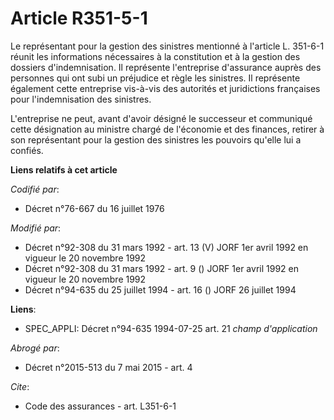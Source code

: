 # Article R351-5-1

Le représentant pour la gestion des sinistres mentionné à l'article L. 351-6-1 réunit les informations nécessaires à la
constitution et à la gestion des dossiers d'indemnisation. Il représente l'entreprise d'assurance auprès des personnes qui
ont subi un préjudice et règle les sinistres. Il représente également cette entreprise vis-à-vis des autorités et
juridictions françaises pour l'indemnisation des sinistres.

L'entreprise ne peut, avant d'avoir désigné le successeur et communiqué cette désignation au ministre chargé de l'économie et
des finances, retirer à son représentant pour la gestion des sinistres les pouvoirs qu'elle lui a confiés.

**Liens relatifs à cet article**

_Codifié par_:

  - Décret n°76-667 du 16 juillet 1976

_Modifié par_:

  - Décret n°92-308 du 31 mars 1992 - art. 13 (V) JORF 1er avril 1992 en vigueur le 20 novembre 1992
  - Décret n°92-308 du 31 mars 1992 - art. 9 () JORF 1er avril 1992 en vigueur le 20 novembre 1992
  - Décret n°94-635 du 25 juillet 1994 - art. 16 () JORF 26 juillet 1994

**Liens**:

  - SPEC_APPLI: Décret n°94-635 1994-07-25 art. 21 *champ d'application*

_Abrogé par_:

  - Décret n°2015-513 du 7 mai 2015 - art. 4

_Cite_:

  - Code des assurances - art. L351-6-1
